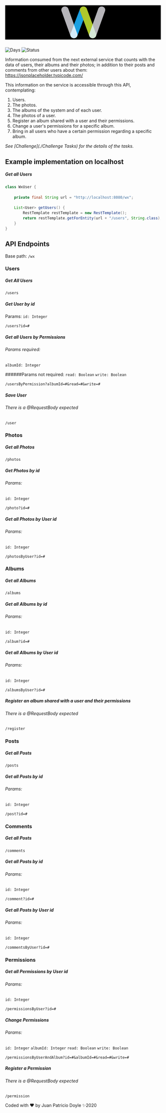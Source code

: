 # ![pageres](src/main/resources/W.png)
![Days](https://img.shields.io/static/v1?label=Working-Days&message=2&color=blue)
![Status](https://img.shields.io/static/v1?label=Done&message=100%&color=green)


Information  consumed from the next external service that counts
with the data of users, their albums and their photos; in addition to their posts and
comments from other users about them: https://jsonplaceholder.typicode.com/

This information on the service is accessible through this API, contemplating:
1. Users.
2. The photos.
3. The albums of the system and of each user.
4. The photos of a user. 
5. Register an album shared with a user and their permissions.
6. Change a user's permissions for a specific album.
7. Bring in all users who have a certain permission regarding a specific album.


*See [Challenge](./Challenge Tasks) for the details of the tasks.*

## Example implementation on localhost
##### Get all Users
```java
class WxUser {

    private final String url = "http://localhost:8080/wx";

    List<User> getUsers() {
        RestTemplate restTemplate = new RestTemplate();
        return restTemplate.getForEntity(url + "/users", String.class);
    }
}
```

## API Endpoints

Base path: `/wx`


### Users
##### Get All Users
    
    /users
    
##### Get User by id
Params: `id: Integer`

    /users?id=#

##### Get all Users by Permissions
###### Params required: 
`albumId: Integer`

######Params not required:
`read: Boolean`
`write: Boolean`

    /usersByPermission?albumId=#&read=#&write=#

##### Save User
###### There is a @RequestBody expected

    /user

### Photos
##### Get all Photos

    /photos

##### Get Photos by id
###### Params:
`id: Integer`

    /photo?id=#

##### Get all Photos by User id
###### Params:
`id: Integer`

    /photosByUser?id=#

### Albums
##### Get all Albums 
    
    /albums

##### Get all Albums by id
###### Params:
`id: Integer`

    /album?id=#

##### Get all Albums by User id
###### Params:
`id: Integer`

    /albumsByUser?id=#

##### Register an album shared with a user and their permissions
###### There is a @RequestBody expected

    /register

### Posts
##### Get all Posts

    /posts

##### Get all Posts by id
###### Params:
`id: Integer`

    /post?id=#

### Comments
##### Get all Posts

    /comments

##### Get all Posts by id
###### Params:
`id: Integer`

    /comment?id=#

##### Get all Posts by User id
###### Params:
`id: Integer`

    /commentsByUser?id=#

### Permissions
##### Get all Permissions by User id
###### Params:
`id: Integer`

    /permissionsByUser?id=#

##### Change Permissions
###### Params:
`id: Integer`
`albumId: Integer`
`read: Boolean`
`write: Boolean`

    /permissionsByUserAndAlbum?id=#&albumId=#&read=#&write=#

##### Register a Permission
###### There is a @RequestBody expected

    /permission




Coded with ❤️ by Juan Patricio Doyle ✨2020


